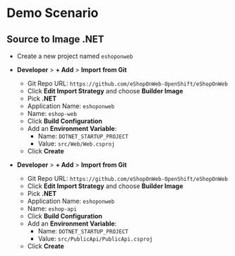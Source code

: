 # Demo Scenario

## Source to Image .NET

- Create a new project named `eshoponweb`
- **Developer** > **+ Add** >  **Import from Git**

  - Git Repo URL: `https://github.com/eShopOnWeb-OpenShift/eShopOnWeb`
  - Click **Edit Import Strategy** and choose **Builder Image**
  - Pick **.NET**
  - Application Name: `eshoponweb`
  - Name: `eshop-web`
  - Click **Build Configuration**
  - Add an **Environment Variable**:
    - Name: `DOTNET_STARTUP_PROJECT`
    - Value: `src/Web/Web.csproj`
  - Click **Create**

- **Developer** > **+ Add** >  **Import from Git**

  - Git Repo URL: `https://github.com/eShopOnWeb-OpenShift/eShopOnWeb`
  - Click **Edit Import Strategy** and choose **Builder Image**
  - Pick **.NET**
  - Application Name: `eshoponweb`
  - Name: `eshop-api`
  - Click **Build Configuration**
  - Add an **Environment Variable**:
    - Name: `DOTNET_STARTUP_PROJECT`
    - Value: `src/PublicApi/PublicApi.csproj`
  - Click **Create**

